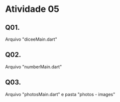 <h1>Atividade 05</h1>

## Q01.
<p>Arquivo "diceeMain.dart"</p>

## Q02.
<p>Arquivo "numberMain.dart"</p>

## Q03.
<p>Arquivo "photosMain.dart" e pasta "photos - images"</p>
